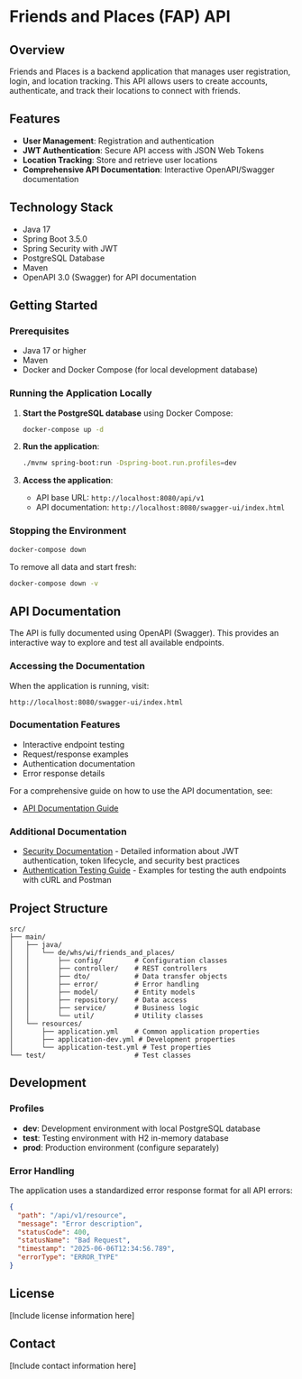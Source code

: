 # Friends and Places (FAP) API

## Overview

Friends and Places is a backend application that manages user registration, login, and location tracking. This API allows users to create accounts, authenticate, and track their locations to connect with friends.

## Features

- **User Management**: Registration and authentication
- **JWT Authentication**: Secure API access with JSON Web Tokens
- **Location Tracking**: Store and retrieve user locations
- **Comprehensive API Documentation**: Interactive OpenAPI/Swagger documentation

## Technology Stack

- Java 17
- Spring Boot 3.5.0
- Spring Security with JWT
- PostgreSQL Database
- Maven
- OpenAPI 3.0 (Swagger) for API documentation

## Getting Started

### Prerequisites

- Java 17 or higher
- Maven
- Docker and Docker Compose (for local development database)

### Running the Application Locally

1. **Start the PostgreSQL database** using Docker Compose:

   ```bash
   docker-compose up -d
   ```

2. **Run the application**:

   ```bash
   ./mvnw spring-boot:run -Dspring-boot.run.profiles=dev
   ```

3. **Access the application**:
   - API base URL: `http://localhost:8080/api/v1`
   - API documentation: `http://localhost:8080/swagger-ui/index.html`

### Stopping the Environment

```bash
docker-compose down
```

To remove all data and start fresh:

```bash
docker-compose down -v
```

## API Documentation

The API is fully documented using OpenAPI (Swagger). This provides an interactive way to explore and test all available endpoints.

### Accessing the Documentation

When the application is running, visit:
```
http://localhost:8080/swagger-ui/index.html
```

### Documentation Features

- Interactive endpoint testing
- Request/response examples
- Authentication documentation
- Error response details

For a comprehensive guide on how to use the API documentation, see:
- [API Documentation Guide](docs/api-documentation.md)

### Additional Documentation

- [Security Documentation](docs/security.md) - Detailed information about JWT authentication, token lifecycle, and security best practices
- [Authentication Testing Guide](docs/authentication-testing.md) - Examples for testing the auth endpoints with cURL and Postman

## Project Structure

```
src/
├── main/
│   ├── java/
│   │   └── de/whs/wi/friends_and_places/
│   │       ├── config/        # Configuration classes
│   │       ├── controller/    # REST controllers
│   │       ├── dto/           # Data transfer objects
│   │       ├── error/         # Error handling
│   │       ├── model/         # Entity models
│   │       ├── repository/    # Data access
│   │       ├── service/       # Business logic
│   │       └── util/          # Utility classes
│   └── resources/
│       ├── application.yml    # Common application properties
│       ├── application-dev.yml # Development properties
│       └── application-test.yml # Test properties
└── test/                      # Test classes
```

## Development

### Profiles

- **dev**: Development environment with local PostgreSQL database
- **test**: Testing environment with H2 in-memory database
- **prod**: Production environment (configure separately)

### Error Handling

The application uses a standardized error response format for all API errors:

```json
{
  "path": "/api/v1/resource",
  "message": "Error description",
  "statusCode": 400,
  "statusName": "Bad Request",
  "timestamp": "2025-06-06T12:34:56.789",
  "errorType": "ERROR_TYPE"
}
```

## License

[Include license information here]

## Contact

[Include contact information here]
